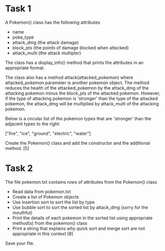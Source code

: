# Task 1
A Pokemon() class has the following attributes
- name
- poke_type
- attack_dmg (the attack damage)
- block_pts (the points of damage blocked when attacked)
- attack_multi (the attack multipler)

The class has a display_info() method that prints the attributes in an appropriate format.

The class also has a method attack(attacked_pokemon) where attacked_pokemon parameter is another pokemon object. 
The method reduces the health of the attacked_pokemon by the attack_dmg of the attacking pokemon minus the block_pts of the attacked pokemon.
However, if the type of attacking pokemon is 'stronger' than the type of the attacked pokemon, the attack_dmg will be multiplied by attack_multi of the attacking pokemon.

Below is a circular list of the pokemon types that are 'stronger' than the adjacent types to the right: 

["fire", "ice", "ground", "electric", "water"]

Create the Pokemon() class and add the constructor and the additional method. [5]

# Task 2
The file pokemon.txt contains rows of attributes from the Pokemon() class
- Read data from pokemon.txt
- Create a list of Pokemon objects
- Use insertion sort to sort the list by type
- Use bubble sort to sort the sorted list by attack_dmg (sorry for the mouthful)
- Print the details of each pokemon in the sorted list using appropriate method(s) from the pokemon() class
- Print a string that explains why quick sort and merge sort are not appropriate in this context
[8]

Save your file.
